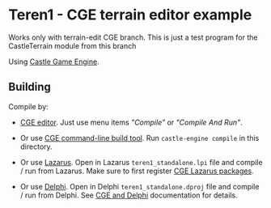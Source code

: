 # Teren1 - CGE terrain editor example

Works only with terrain-edit CGE branch. This is just a test program for the CastleTerrain module from this branch

Using [Castle Game Engine](https://castle-engine.io/).

## Building

Compile by:

- [CGE editor](https://castle-engine.io/editor). Just use menu items _"Compile"_ or _"Compile And Run"_.

- Or use [CGE command-line build tool](https://castle-engine.io/build_tool). Run `castle-engine compile` in this directory.

- Or use [Lazarus](https://www.lazarus-ide.org/). Open in Lazarus `teren1_standalone.lpi` file and compile / run from Lazarus. Make sure to first register [CGE Lazarus packages](https://castle-engine.io/lazarus).

- Or use [Delphi](https://www.embarcadero.com/products/Delphi). Open in Delphi `teren1_standalone.dproj` file and compile / run from Delphi. See [CGE and Delphi](https://castle-engine.io/delphi) documentation for details.
